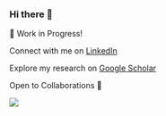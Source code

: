 ### Hi there 👋


🚧 Work in Progress!

Connect with me on [LinkedIn](https://www.linkedin.com/in/viswa98/)

Explore my research on [Google Scholar](https://scholar.google.com/citations?user=9C5TEbkAAAAJ&hl=en)

Open to Collaborations 🤝

![](https://komarev.com/ghpvc/?username=ViswanathaReddyGajjala&color=blueviolet)

<!-- https://github.com/anuraghazra/github-readme-stats 
https://github.com/antonkomarev/github-profile-views-counter
[![Viswa's GitHub stats](https://github-readme-stats.vercel.app/api?username=ViswanathaReddyGajjala)](https://github.com/ViswanathaReddyGajjala/github-readme-stats)
--> 


<!--
**ViswanathaReddyGajjala/ViswanathaReddyGajjala** is a ✨ _special_ ✨ repository because its `README.md` (this file) appears on your GitHub profile.

Here are some ideas to get you started:

- 🔭 I’m currently working on ...
- 🌱 I’m currently learning ...
- 👯 I’m looking to collaborate on ...
- 🤔 I’m looking for help with ...
- 💬 Ask me about ...
- 📫 How to reach me: ...
- 😄 Pronouns: ...
- ⚡ Fun fact: ...
-->

